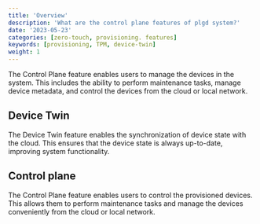 ```yaml
---
title: 'Overview'
description: 'What are the control plane features of plgd system?'
date: '2023-05-23'
categories: [zero-touch, provisioning. features]
keywords: [provisioning, TPM, device-twin]
weight: 1
---
```


The Control Plane feature enables users to manage the devices in the system. This includes the ability to perform maintenance tasks, manage device metadata, and control the devices from the cloud or local network.

## Device Twin

The Device Twin feature enables the synchronization of device state with the cloud. This ensures that the device state is always up-to-date, improving system functionality.

## Control plane

The Control Plane feature enables users to control the provisioned devices. This allows them to perform maintenance tasks and manage the devices conveniently from the cloud or local network.
